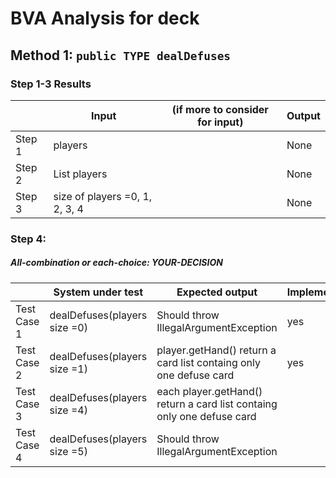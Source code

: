 # BVA Analysis for deck

## Method 1: ```public TYPE dealDefuses```
### Step 1-3 Results
|        | Input                          | (if more to consider for input) | Output |
| ------ | ------------------------------ | ------------------------------- | ------ |
| Step 1 | players                        |                                 | None   |
| Step 2 | List<Player> players           |                                 | None   |
| Step 3 | size of players =0, 1, 2, 3, 4 |                                 | None   |
### Step 4:
##### All-combination or each-choice: YOUR-DECISION

|             | System under test            | Expected output                       | Implemented? |
| ----------- | ---------------------------- | ------------------------------------- | ------------ |
| Test Case 1 | dealDefuses(players size =0) | Should throw IllegalArgumentException |       yes       |
| Test Case 2 | dealDefuses(players size =1) | player.getHand() return a card list containg only one defuse card                    |       yes       |
| Test Case 3 | dealDefuses(players size =4) | each player.getHand() return a card list containg only one defuse card                     |              |
| Test Case 4 | dealDefuses(players size =5) | Should throw IllegalArgumentException |              |